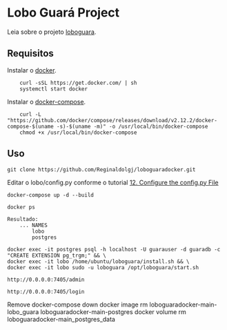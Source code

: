 # Lobo Guará Project

Leia sobre o projeto [loboguara](https://loboguara.olivsec.com.br/docs/index.html).

## Requisitos

Instalar o [docker](https://docs.docker.com/engine/install/).

```Script
    curl -sSL https://get.docker.com/ | sh
    systemctl start docker
```

Instalar o [docker-compose](https://docs.docker.com/compose/).

```Script
    curl -L "https://github.com/docker/compose/releases/download/v2.12.2/docker-compose-$(uname -s)-$(uname -m)" -o /usr/local/bin/docker-compose
    chmod +x /usr/local/bin/docker-compose
```

## Uso

``` Download
git clone https://github.com/Reginaldolgj/loboguaradocker.git
```
    
Editar o lobo/config.py conforme o tutorial [12. Configure the config.py File](https://loboguara.olivsec.com.br/docs/lobo_guara_installation_manual_on_Ubuntu_24-04.html#12-configure-the-configpy-file)

``` Executar docker compose
docker-compose up -d --build 
```

```Verificar os containers: lobo e postgres
docker ps
```
    Resultado:
        ... NAMES
            lobo
            postgres


``` Instalar e executar
docker exec -it postgres psql -h localhost -U guarauser -d guaradb -c "CREATE EXTENSION pg_trgm;" && \
docker exec -it lobo /home/ubuntu/loboguara/install.sh && \ 
docker exec -it lobo sudo -u loboguara /opt/loboguara/start.sh
```

```Criar admin
http://0.0.0.0:7405/admin
```
```Login
http://0.0.0.0:7405/login
```

Remove
docker-compose down
docker image rm loboguaradocker-main-lobo_guara loboguaradocker-main-postgres
docker volume rm loboguaradocker-main_postgres_data

